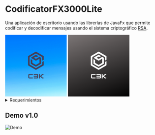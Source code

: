 # CodificatorFX3000Lite

Una aplicación de escritorio usando las librerías de JavaFx que permite codificar y decodificar mensajes usando el sistema criptográfico [RSA](https://es.wikipedia.org/wiki/RSA). 

<img src="src/main/resources/ceu/dam/edusoft/img/c3kDay.png" alt="codificator fx 3000 Logo" width="200">
<img src="src/main/resources/ceu/dam/edusoft/img/c3kNight.png" alt="codificator fx 3000 Logo" width="200">


<details>
<summary>Requerimientos</summary>

- repo seguridad Abel-> https://gitlab.com/abel.ceu/psp-dam.git    
- repo javafx Abel-> https://gitlab.com/abel.ceu/interfaces-dam-jfx.git


- Tendremos una pantalla de inicio con un logo de bienvenida.
- Tendremos una barra de menú superior con estas opciones:

    Codificador:
        Cifrar
        Descifrar
    Configuración
        Cargar clave pública
        Cargar clave privada

- Las pantallas de cifrar y descifrar serán dos textAreas con un botón. Un textArea de entrada y otro de salida (este de sólo lectura)
- Las pantallas de cargar clave tendrán la opción de subir un fichero y cargarlo en memoria como certificado público o privado.
</details>

## Demo v1.0

![Demo](https://media.giphy.com/media/fr4tqR3PNJadOEoi6w/giphy.gif)